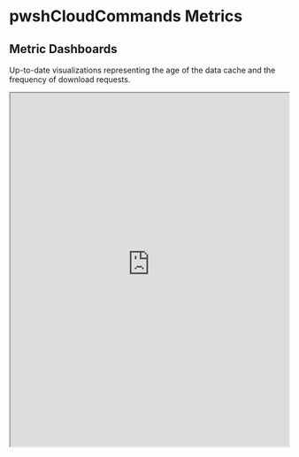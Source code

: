# pwshCloudCommands Metrics

## Metric Dashboards

Up-to-date visualizations representing the age of the data cache and the frequency of download requests.

<iframe
  src="https://cloudwatch.amazonaws.com/dashboard.html?dashboard=pwshcloudcommands-pwshCCPubXMLMonitorDashboard&context=eyJSIjoidXMtZWFzdC0xIiwiRCI6ImN3LWRiLTY5OTQ4Mzc4NjgzMSIsIlUiOiJ1cy1lYXN0LTFfSzFtQzlzdDRrIiwiQyI6IjZnbWR0bWllNTk4OW45NWwyMjBkdjRyMmZzIiwiSSI6InVzLWVhc3QtMTo0Njc4YjhlYy03YmZhLTQ1YjctOTMwZi1kYzkwZjhjODFjZDIiLCJNIjoiUHVibGljIn0%3D&start=PT2160H&end=null"
  style="width:100%; height:640px;"
></iframe>
